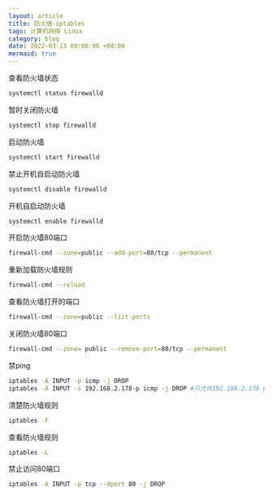 ```yaml
---
layout: article
title: 防火墙-iptables
tags: 计算机网络 Linux
category: blog
date: 2022-03-13 00:00:00 +08:00
mermaid: true
---
```


查看防火墙状态

```c
systemctl status firewalld
```
暂时关闭防火墙

```bash
systemctl stop firewalld
```
启动防火墙

```bash
systemctl start firewalld
```

禁止开机自启动防火墙

```bash
systemctl disable firewalld
```
开机自启动防火墙
```c
systemctl enable firewalld
```
开启防火墙80端口
```bash
firewall-cmd --zone=public --add-port=80/tcp --permanent 
```
重新加载防火墙规则
```bash
firewall-cmd --reload
```
查看防火墙打开的端口
```bash
firewall-cmd --zone=public --list-ports
```
关闭防火墙80端口
```bash
firewall-cmd --zone= public --remove-port=80/tcp --permanent
```

禁ping
```bash
iptables -A INPUT -p icmp -j DROP
iptables -A INPUT -s 192.168.2.178-p icmp -j DROP #只允许192.168.2.178 ping
```
清楚防火墙规则
```bash
iptables -F
```
查看防火墙规则

```bash
iptables -L
```
禁止访问80端口

```bash
iptables -A INPUT -p tcp --dport 80 -j DROP
```




